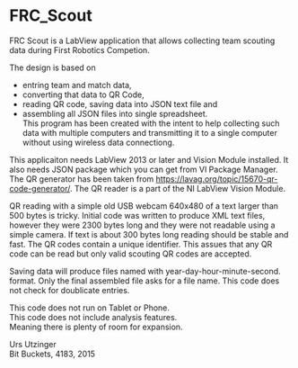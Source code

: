 # FRC_Scout
FRC Scout is a LabView application that allows collecting team scouting data during First Robotics Competion.

The design is based on 
* entring team and match data,
* converting that data to QR Code, 
* reading QR code, saving data into JSON text file and 
* assembling all JSON files into single spreadsheet. <br>
This program has been created with the intent to help collecting such data with multiple computers and transmitting it to a single computer without using wireless data connectiong. <br>

This applicaiton needs LabView 2013 or later and Vision Module installed. It also needs JSON package which you can get from VI Package Manager. The QR generator has been taken from https://lavag.org/topic/15670-qr-code-generator/. The QR reader is a part of the NI LabView Vision Module. <br>

QR reading with a simple old USB webcam 640x480 of a text larger than 500 bytes is tricky. Initial code was written to produce XML text files, however they were 2300 bytes long and they were  not readable using a simple camera. If text is about 300 bytes long reading should be stable and fast. The QR codes contain a unique identifier. This assues that any QR code can be read but only valid scouting QR codes are accepted. <br>

Saving data will produce files named with year-day-hour-minute-second. format. Only the final assembled file asks for a file name. This code does not check for doublicate entries. <br>

This code does not run on Tablet or Phone. <br>
This code does not include analysis features. <br>
Meaning there is plenty of room for expansion. <br>

Urs Utzinger <br>
Bit Buckets, 4183, 2015
